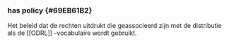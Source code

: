 ### has policy {#69EB61B2}
Het beleid dat de rechten uitdrukt die geassocieerd zijn met de distributie als de [[ODRL]] -vocabulaire wordt gebruikt.
